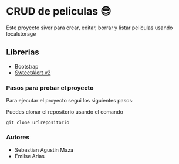 # CRUD de peliculas 😎

Este proyecto siver para crear, editar, borrar y listar peliculas usando localstorage

## Librerias

- Bootstrap
- [SwteetAlert v2](https://sweetalert2.github.io/)


### Pasos para probar el proyecto

Para ejecutar el proyecto segui los siguientes pasos:

Puedes clonar el repositorio usando el comando

```git clone urlrepositorio ```

### Autores

- Sebastian Agustin Maza
- Emilse Arias

